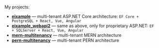 My projects:

* [**eixample**](https://github.com/aliakseiherman/eixample) — multi-tenant ASP.NET Core architecture: `EF Core + PostgreSQL + React, Vue, Angular`
* [**eixample_webapi2**](https://github.com/aliakseiherman/eixample_webapi2) — same as above, only for proprietary ASP.NET: `EF + SQLServer + React, Vue, Angular`
* [**mern-multitenancy**](https://github.com/aliakseiherman/mern-multitenancy) — multi-tenant MERN architecture
* [**pern-multitenancy**](https://github.com/aliakseiherman/pern-multitenancy) — multi-tenant PERN architecture
